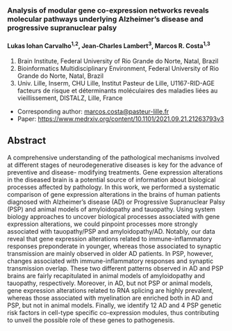 ### Analysis of modular gene co-expression networks reveals molecular pathways underlying Alzheimer’s disease and progressive supranuclear palsy

#### Lukas Iohan Carvalho<sup>1,2</sup>, Jean-Charles Lambert<sup>3</sup>, Marcos R. Costa<sup>1,3</sup>

1. Brain Institute, Federal University of Rio Grande do Norte, Natal, Brazil
2. Bioinformatics Multidisciplinary Environment, Federal University of Rio Grande do Norte, Natal,
Brazil
3. Univ. Lille, Inserm, CHU Lille, Institut Pasteur de Lille, U1167-RID-AGE facteurs de risque et
déterminants moléculaires des maladies liées au vieillissement, DISTALZ, Lille, France

* Corresponding author: marcos.costa@pasteur-lille.fr
* Paper: https://www.medrxiv.org/content/10.1101/2021.09.21.21263793v3
## Abstract

A comprehensive understanding of the pathological mechanisms involved at different
stages of neurodegenerative diseases is key for the advance of preventive and disease-
modifying treatments. Gene expression alterations in the diseased brain is a potential
source of information about biological processes affected by pathology. In this work, we
performed a systematic comparison of gene expression alterations in the brains of
human patients diagnosed with Alzheimer’s disease (AD) or Progressive Supranuclear
Palsy (PSP) and animal models of amyloidopathy and tauopathy. Using system biology
approaches to uncover biological processes associated with gene expression
alterations, we could pinpoint processes more strongly associated with tauopathy/PSP
and amyloidopathy/AD. Notably, our data reveal that gene expression alterations
related to immune-inflammatory responses preponderate in younger, whereas those
associated to synaptic transmission are mainly observed in older AD patients. In PSP,
however, changes associated with immune-inflammatory responses and synaptic
transmission overlap. These two different patterns observed in AD and PSP brains are
fairly recapitulated in animal models of amyloidopathy and tauopathy, respectively.
Moreover, in AD, but not PSP or animal models, gene expression alterations related to
RNA splicing are highly prevalent, whereas those associated with myelination are
enriched both in AD and PSP, but not in animal models. Finally, we identify 12 AD and 4
PSP genetic risk factors in cell-type specific co-expression modules, thus contributing to
unveil the possible role of these genes to pathogenesis.


